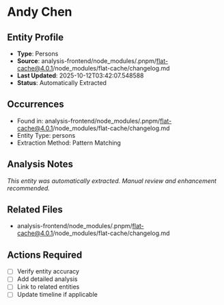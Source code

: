 # Andy Chen

## Entity Profile
- **Type**: Persons
- **Source**: analysis-frontend/node_modules/.pnpm/flat-cache@4.0.1/node_modules/flat-cache/changelog.md
- **Last Updated**: 2025-10-12T03:42:07.548588
- **Status**: Automatically Extracted

## Occurrences
- Found in: analysis-frontend/node_modules/.pnpm/flat-cache@4.0.1/node_modules/flat-cache/changelog.md
- Entity Type: persons
- Extraction Method: Pattern Matching

## Analysis Notes
*This entity was automatically extracted. Manual review and enhancement recommended.*

## Related Files
- analysis-frontend/node_modules/.pnpm/flat-cache@4.0.1/node_modules/flat-cache/changelog.md

## Actions Required
- [ ] Verify entity accuracy
- [ ] Add detailed analysis
- [ ] Link to related entities
- [ ] Update timeline if applicable
